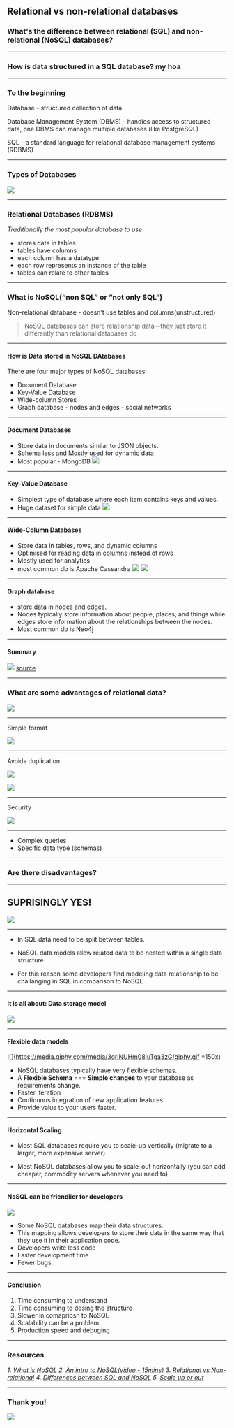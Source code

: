 ## Relational vs non-relational databases

### What's the difference between relational (SQL) and non-relational (NoSQL) databases?

---

### How is data structured in a SQL database? my hoa

----

### To the beginning

Database - structured collection of data

Database Management System (DBMS) - handles access to structured data, one DBMS can manage multiple databases (like PostgreSQL)

SQL - a standard language for relational database management systems (RDBMS)

----

### Types of Databases
![](https://i.imgur.com/JaUU6Zq.png)

----

### Relational Databases (RDBMS)

_Traditionally the most popular database to use_

* stores data in tables 
* tables have columns
* each column has a datatype
* each row represents an instance of the table
* tables can relate to other tables

----

### What is NoSQL(“non SQL” or “not only SQL”) 
Non-relational database - doesn't use tables and columns(unstructured)

> NoSQL databases can store relationship data—they just store it differently than relational databases do

----

#### How is Data stored in NoSQL DAtabases
There are four major types of NoSQL databases:
- Document Database 
- Key-Value Database 
- Wide-column Stores 
- Graph database - nodes and edges - social networks

----
 
#### Document Databases
- Store data in documents similar to JSON  objects.
- Schema less and Mostly used for dynamic data 
- Most popular - MongoDB
 ![](https://i.imgur.com/1O7mzCc.png)

----

#### Key-Value Database 
- Simplest type of database where each item contains keys and values.
- Huge dataset for simple data
![](https://i.imgur.com/eTYczI4.png)

----

#### Wide-Column Databases
- Store data in tables, rows, and dynamic columns
- Optimised for reading data in columns instead of rows
- Mostly used for analytics
- most common db is Apache Cassandra
![](https://i.imgur.com/CF9p5Cu.png)
![](https://i.imgur.com/bYHk3a3.png)

----

#### Graph database 
 - store data in nodes and edges.
- Nodes typically store information about people, places, and things while edges store information about the relationships between the nodes.
- Most common db is Neo4j

----

#### Summary
![](https://i.imgur.com/22yARPb.png)
[source](https://www.michalbialecki.com/2018/03/16/relational-vs-non-relational-databases/) 

---

### What are some advantages of relational data?

![](https://media.giphy.com/media/5UutL1ff89IxCG5lO6/giphy.gif)

----

Simple format

![](https://i.imgur.com/15P6Gy0.png)

----

Avoids duplication

![](https://i.imgur.com/8pLTGNO.png)

![](https://i.imgur.com/Bs9m1Ix.png)


----

Security

![](https://i.imgur.com/8pLTGNO.png)

----

- Complex queries
- Specific data type (schemas)

---

### Are there disadvantages? 

----

## SUPRISINGLY YES!
![](https://external-content.duckduckgo.com/iu/?u=https%3A%2F%2Fmedia.giphy.com%2Fmedia%2FAsKkJB6JbFGiQ%2Fgiphy.gif&f=1&nofb=1)

----

- In SQL data need to be split between tables. 

- NoSQL data models allow related data to be nested within a single data structure.

- For this reason some developers find modeling data relationship to be  challanging in SQL in comparison to NoSQL

----

#### It is all about: Data storage model
![](https://www.dbbest.com/blog/wp-content/uploads/2016/02/sql-vs-nosql-2-e1455797740330.jpg)

----

#### Flexible data models

![](https://media.giphy.com/media/3oriNUHm08iuTga3zG/giphy.gif =150x)

- NoSQL databases typically have very flexible schemas. 
- A **Flexible Schema** === **Simple changes** to your database as requirements change. 
- Faster iteration
- Continuous integration of new application features 
- Provide value to your users faster.

----

#### Horizontal Scaling

- Most SQL databases require you to scale-up vertically
 (migrate to a larger, more expensive server)
 
- Most NoSQL databases allow you to scale-out horizontally
 (you can add cheaper, commodity servers whenever you need to)

----

#### NoSQL can be friendlier for developers
 
  ![](https://media.giphy.com/media/eO6qWndx14SLS/giphy.gif)

- Some NoSQL databases map their data structures. 
- This mapping allows developers to store their data in the same way that they use it in their application code. 
- Developers write less code
- Faster development time 
- Fewer bugs.

----

#### Conclusion

1. Time consuming to understand
2. Time consuming to desing the structure
3. Slower in comapriosn to NoSQL
4. Scalability can be a problem
5. Production speed and debuging

---

### Resources

*1. [What is NoSQL](https://www.mongodb.com/nosql-explained)*
*2.  [An intro to NoSQL(video - 15mins)](https://www.youtube.com/watch?v=uD3p_rZPBUQ)*
*3. [Relational vs Non-relational](https://www.michalbialecki.com/2018/03/16/relational-vs-non-relational-databases/)*
*4. [Differences between SQL and NoSQL](https://www.mongodb.com/nosql-explained/nosql-vs-sql)*
*5. [Scale up or out](https://www.youtube.com/watch?v=W7S7dQgvS4c)*

---

### Thank you!

![](https://media.tenor.com/images/744bd4590a6eea28b96c959f9b382083/tenor.gif)

 



